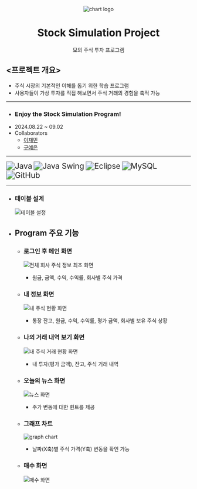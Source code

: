 <p align="center">
	<img src="https://github.com/user-attachments/assets/7e845990-cdbe-4990-8c58-1474ebbcc998" alt="chart logo">
</p>
 <h1 align="center">
	 Stock Simulation Project
 </h1>
<div align="center">
    모의 주식 투자 프로그램
</div>

## <프로젝트 개요>
- 주식 시장의 기본적인 이해를 돕기 위한 학습 프로그램
- 사용자들이 가상 투자를 직접 해보면서 주식 거래의 경험을 축적 가능
---
- ### Enjoy the Stock Simulation Program!
- 2024.08.22 ~ 09.02 
- Collaborators
	- [이재민](https://github.com/qwer123toy)
	- [구예은](https://github.com/goho11)
---
<img src="https://img.shields.io/badge/Java-007396?style=for-the-badge&logo=openJDK&logoColor=white" alt="Java" style="zoom: 1.5;" /> <img src="https://img.shields.io/badge/Java_Swing-5382A1?style=for-the-badge&logo=java&logoColor=white" alt="Java Swing" style="zoom: 1.5;" /> <img src="https://img.shields.io/badge/Eclipse-2C2255?style=for-the-badge&logo=eclipse&logoColor=white" alt="Eclipse" style="zoom: 1.5;" /> <img src="https://img.shields.io/badge/MySQL-4479A1?style=for-the-badge&logo=mysql&logoColor=white" alt="MySQL" style="zoom: 1.5;" /> <img src="https://img.shields.io/badge/GitHub-181717?style=for-the-badge&logo=github&logoColor=white" alt="GitHub" style="zoom: 1.5;" />

---
- ### 테이블 설계
	
	![테이블 설정](https://github.com/user-attachments/assets/071fa13c-b50a-4bc9-b332-ceddd12239f9)

- ## Program 주요 기능
	- ### 로그인 후 메인 화면
		
		![전체 회사 주식 정보 최초 화면](https://github.com/user-attachments/assets/895b484d-0024-4d7d-89af-895cdff356b5)
		- 원금, 금액, 수익, 수익률, 회사별 주식 가격

	- ### 내 정보 화면
		
		![내 주식 현황 화면](https://github.com/user-attachments/assets/5c4d254f-de0b-4a46-9dad-bb2f8ce855ec)
		- 통장 잔고, 원금, 수익, 수익률, 평가 금액, 회사별 보유 주식 상황

	- ### 나의 거래 내역 보기 화면
		
		![내 주식 거래 현황 화면](https://github.com/user-attachments/assets/c0164455-506b-433a-8c9c-954d16a3d48c)
		- 내 투자(평가 금액), 잔고, 주식 거래 내역

	- ### 오늘의 뉴스 화면
		
		![뉴스 화면](https://github.com/user-attachments/assets/6c435d4a-2693-47c4-b14f-20792738367f)
		- 주가 변동에 대한 힌트를 제공

	- ### 그래프 차트
		
		![graph chart](https://github.com/user-attachments/assets/94d892f3-f79e-446a-b3b0-105c86ccf019)
		- 날짜(X축)별 주식 가격(Y축) 변동을 확인 가능

	- ### 매수 화면
		
		![매수 화면](https://github.com/user-attachments/assets/36b2001f-dbd6-49d6-841f-a5391354b537)


